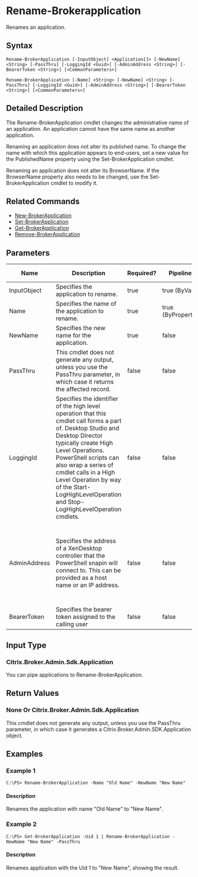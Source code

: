 ﻿
# Rename-Brokerapplication
Renames an application.
## Syntax
```
Rename-BrokerApplication [-InputObject] <Application[]> [-NewName] <String> [-PassThru] [-LoggingId <Guid>] [-AdminAddress <String>] [-BearerToken <String>] [<CommonParameters>]

Rename-BrokerApplication [-Name] <String> [-NewName] <String> [-PassThru] [-LoggingId <Guid>] [-AdminAddress <String>] [-BearerToken <String>] [<CommonParameters>]
```
## Detailed Description
The Rename-BrokerApplication cmdlet changes the administrative name of an application. An application cannot have the same name as another application.

Renaming an application does not alter its published name. To change the name with which this application appears to end-users, set a new value for the PublishedName property using the Set-BrokerApplication cmdlet.

Renaming an application does not alter its BrowserName. If the BrowserName property also needs to be changed, use the Set-BrokerApplication cmdlet to modify it.


## Related Commands

* [New-BrokerApplication](./New-BrokerApplication/)
* [Set-BrokerApplication](./Set-BrokerApplication/)
* [Get-BrokerApplication](./Get-BrokerApplication/)
* [Remove-BrokerApplication](./Remove-BrokerApplication/)
## Parameters
| Name   | Description | Required? | Pipeline Input | Default Value |
| --- | --- | --- | --- | --- |
| InputObject | Specifies the application to rename. | true | true (ByValue) | null |
| Name | Specifies the name of the application to rename. | true | true (ByPropertyName) | null |
| NewName | Specifies the new name for the application. | true | false |  |
| PassThru | This cmdlet does not generate any output, unless you use the PassThru parameter, in which case it returns the affected record. | false | false | False |
| LoggingId | Specifies the identifier of the high level operation that this cmdlet call forms a part of. Desktop Studio and Desktop Director typically create High Level Operations. PowerShell scripts can also wrap a series of cmdlet calls in a High Level Operation by way of the Start-LogHighLevelOperation and Stop-LogHighLevelOperation cmdlets. | false | false |  |
| AdminAddress | Specifies the address of a XenDesktop controller that the PowerShell snapin will connect to. This can be provided as a host name or an IP address. | false | false | Localhost. Once a value is provided by any cmdlet, this value will become the default. |
| BearerToken | Specifies the bearer token assigned to the calling user | false | false |  |

## Input Type

### Citrix.Broker.Admin.Sdk.Application
You can pipe applications to Rename-BrokerApplication.
## Return Values

### None Or Citrix.Broker.Admin.Sdk.Application
This cmdlet does not generate any output, unless you use the PassThru parameter, in which case it generates a Citrix.Broker.Admin.SDK.Application object.
## Examples

### Example 1
```
C:\PS> Rename-BrokerApplication -Name "Old Name" -NewName "New Name"
```
#### Description
Renames the application with name "Old Name" to "New Name".
### Example 2
```
C:\PS> Get-BrokerApplication -Uid 1 | Rename-BrokerApplication -NewName "New Name" -PassThru
```
#### Description
Renames application with the Uid 1 to "New Name", showing the result.
